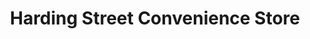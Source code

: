 ---
title: "Harding Street Convenience Store"
url: /coburg/harding-street-convenience-store/
shop: convenience
---